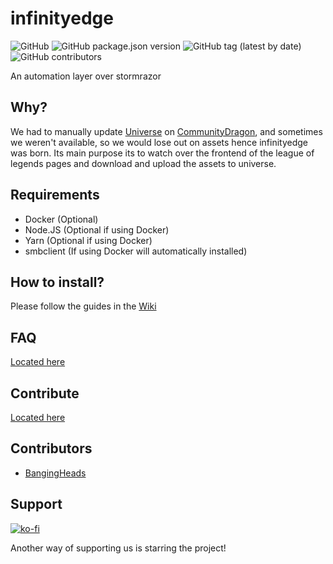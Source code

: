 # infinityedge
![GitHub](https://img.shields.io/github/license/Hi-Ray/infinityedge)
![GitHub package.json version](https://img.shields.io/github/package-json/v/Hi-Ray/infinityedge)
![GitHub tag (latest by date)](https://img.shields.io/github/v/tag/Hi-Ray/infinityedge)
![GitHub contributors](https://img.shields.io/github/contributors/Hi-Ray/infinityedge)

An automation layer over stormrazor
## Why?
We had to manually update [Universe](https://universe.communitydragon.org/) on [CommunityDragon](https://www.communitydragon.org/), and sometimes we weren't available,
so we would lose out on assets hence infinityedge was born.
Its main purpose its to watch over the frontend of the league of legends pages and download and
upload the assets to universe.

## Requirements
- Docker (Optional)
- Node.JS (Optional if using Docker)
- Yarn (Optional if using Docker)
- smbclient (If using Docker will automatically installed)

## How to install?
Please follow the guides in the [Wiki](https://github.com/Hi-Ray/infinityedge/wiki)

## FAQ
[Located here](https://github.com/Hi-Ray/infinityedge/wiki/FAQ)

## Contribute
[Located here](https://github.com/Hi-Ray/infinityedge/wiki/Contribution)

## Contributors
- [BangingHeads](https://github.com/bangingheads)

## Support
[![ko-fi](https://ko-fi.com/img/githubbutton_sm.svg)](https://ko-fi.com/M4M31ZRUH)

Another way of supporting us is starring the project!
